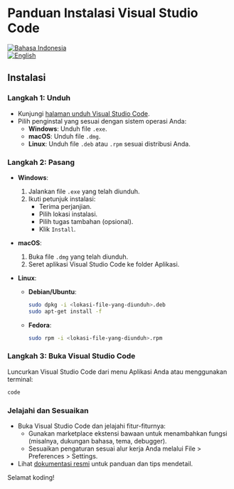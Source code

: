 # Panduan Instalasi Visual Studio Code

[![Bahasa Indonesia](https://img.shields.io/badge/lang-Indonesia-red)](README.id.md)  
[![English](https://img.shields.io/badge/lang-English-blue)](README.md)

## Instalasi

### Langkah 1: Unduh

   - Kunjungi [halaman unduh Visual Studio Code](https://code.visualstudio.com/Download).
   - Pilih penginstal yang sesuai dengan sistem operasi Anda:
     - **Windows**: Unduh file `.exe`.
     - **macOS**: Unduh file `.dmg`.
     - **Linux**: Unduh file `.deb` atau `.rpm` sesuai distribusi Anda.

### Langkah 2: Pasang

   - **Windows**:
     1. Jalankan file `.exe` yang telah diunduh.
     2. Ikuti petunjuk instalasi:
        - Terima perjanjian.
        - Pilih lokasi instalasi.
        - Pilih tugas tambahan (opsional).
        - Klik `Install`.

   - **macOS**:
     1. Buka file `.dmg` yang telah diunduh.
     2. Seret aplikasi Visual Studio Code ke folder Aplikasi.

   - **Linux**:
     - **Debian/Ubuntu**:
       ```sh
       sudo dpkg -i <lokasi-file-yang-diunduh>.deb
       sudo apt-get install -f
       ```
     - **Fedora**:
       ```sh
       sudo rpm -i <lokasi-file-yang-diunduh>.rpm
       ```

### Langkah 3: Buka Visual Studio Code

Luncurkan Visual Studio Code dari menu Aplikasi Anda atau menggunakan terminal:
```sh
code
```

### Jelajahi dan Sesuaikan

  - Buka Visual Studio Code dan jelajahi fitur-fiturnya:
    - Gunakan marketplace ekstensi bawaan untuk menambahkan fungsi (misalnya, dukungan bahasa, tema, debugger).
    - Sesuaikan pengaturan sesuai alur kerja Anda melalui File > Preferences > Settings.
  - Lihat [dokumentasi resmi](https://code.visualstudio.com/docs) untuk panduan dan tips mendetail.

Selamat koding!
